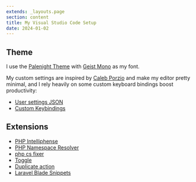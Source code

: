 ```yaml
---
extends: _layouts.page
section: content
title: My Visual Studio Code Setup
date: 2024-01-02
---
```


## Theme

I use the [Palenight Theme](https://marketplace.visualstudio.com/items?itemName=whizkydee.material-palenight-theme) with [Geist Mono](https://vercel.com/font/mono) as my font.

My custom settings are inspired by [Caleb Porzio](https://makevscodeawesome.com) and make my editor pretty minimal, and I rely heavily on some custom keyboard bindings boost productivity:

- [User settings JSON](https://gist.github.com/theprivateer/c10fc045b93c9a3cdced99d3d9bb1ae1)
- [Custom Keybindings](https://gist.github.com/theprivateer/192668574175f4a2f0c8cf99db90b285)

## Extensions

- [PHP Intelliphense](https://marketplace.visualstudio.com/items?itemName=bmewburn.vscode-intelephense-client)
- [PHP Namespace Resolver](https://marketplace.visualstudio.com/items?itemName=MehediDracula.php-namespace-resolver)
- [php cs fixer](https://marketplace.visualstudio.com/items?itemName=junstyle.php-cs-fixer)
- [Toggle](https://marketplace.visualstudio.com/items?itemName=rebornix.toggle)
- [Duplicate action](https://marketplace.visualstudio.com/items?itemName=mrmlnc.vscode-duplicate)
- [Laravel Blade Snippets](https://marketplace.visualstudio.com/items?itemName=onecentlin.laravel-blade)
